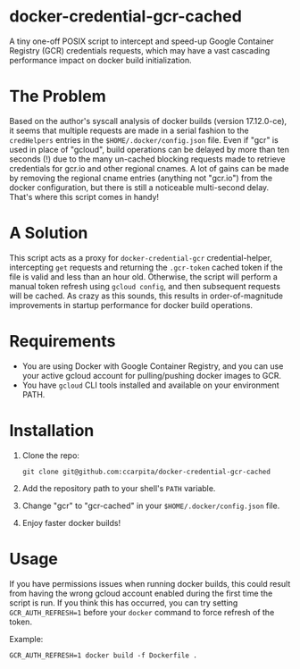 # docker-credential-gcr-cached

A tiny one-off POSIX script to intercept and speed-up Google Container Registry (GCR) credentials requests, which may have a vast cascading performance impact on docker build initialization.

# The Problem

Based on the author's syscall analysis of docker builds (version 17.12.0-ce), it seems that multiple requests are made in a serial fashion to the `credHelpers` entries in the `$HOME/.docker/config.json` file.  Even if "gcr" is used in place of "gcloud", build operations can be delayed by more than ten seconds (!) due to the many un-cached blocking requests made to retrieve credentials for gcr.io and other regional cnames.  A lot of gains can be made by removing the regional cname entries (anything not "gcr.io") from the docker configuration, but there is still a noticeable multi-second delay.  That's where this script comes in handy!

# A Solution

This script acts as a proxy for `docker-credential-gcr` credential-helper, intercepting `get` requests and returning the `.gcr-token` cached token if the file is valid and less than an hour old.  Otherwise, the script will perform a manual token refresh using `gcloud config`, and then subsequent requests will be cached.  As crazy as this sounds, this results in order-of-magnitude improvements in startup performance for docker build operations.

# Requirements

- You are using Docker with Google Container Registry, and you can use your active gcloud account for pulling/pushing docker images to GCR.
- You have `gcloud` CLI tools installed and available on your environment PATH.

# Installation

1. Clone the repo:

    ```
    git clone git@github.com:ccarpita/docker-credential-gcr-cached
    ```

2. Add the repository path to your shell's `PATH` variable.

3. Change "gcr" to "gcr-cached" in your `$HOME/.docker/config.json` file.

4. Enjoy faster docker builds!


# Usage

If you have permissions issues when running docker builds, this could result from having the wrong gcloud account enabled during the first time the script is run.  If you think this has occurred, you can try setting `GCR_AUTH_REFRESH=1` before your `docker` command to force refresh of the token.

Example:

```
GCR_AUTH_REFRESH=1 docker build -f Dockerfile .
```
